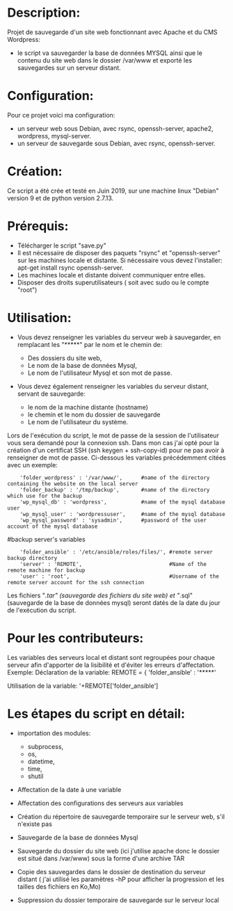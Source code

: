 # Description:
Projet de sauvegarde d'un site web fonctionnant avec Apache et du CMS Wordpress:
- le script va sauvegarder la base de données MYSQL ainsi que le contenu du site web dans le dossier /var/www et exporté les sauvegardes sur un serveur distant.

# Configuration:
Pour ce projet voici ma configuration:
 - un serveur web sous Debian, avec rsync, openssh-server, apache2, wordpress, mysql-server.
 - un serveur de sauvegarde sous Debian, avec rsync, openssh-server.

# Création:
Ce script a été crée et testé en Juin 2019, sur une machine linux "Debian" version 9 et de python version 2.7.13.

# Prérequis:
- Télécharger le script "save.py"
- Il est nécessaire de disposer des paquets "rsync" et "openssh-server" sur les machines locale et distante. Si nécessaire vous devez l'installer: apt-get install rsync openssh-server.
- Les machines locale et distante doivent communiquer entre elles.
- Disposer des droits superutilisateurs ( soit avec sudo ou le compte "root")

# Utilisation:
- Vous devez renseigner les variables du serveur web à sauvegarder, en remplacant les "*****" par le nom et le chemin de:
  - Des dossiers du site web,
  - Le nom de la base de données Mysql,
  - Le nom de l'utilisateur Mysql et son mot de passe.

 
- Vous devez également renseigner les variables du serveur distant, servant de sauvegarde:
   - le nom de la machine distante (hostname)
   - le chemin et le nom du dossier de sauvegarde
   - Le nom de l'utilisateur du système.
 
 Lors de l'exécution du script, le mot de passe de la session de l'utilisateur vous sera demandé pour la connexion ssh. Dans mon cas j'ai opté pour la création d'un certificat SSH (ssh keygen + ssh-copy-id) pour ne pas avoir à renseigner de mot de passe.
Ci-dessous les variables précédemment citées avec un exemple:

        'folder_wordpress' : '/var/www/',      #name of the directory containing the website on the local server
        'folder_backup' : '/tmp/backup',       #name of the directory which use for the backup 
        'wp_mysql_db' : 'wordpress',           #name of the mysql database user 
        'wp_mysql_user' : 'wordpressuser',     #name of the mysql database
        'wp_mysql_password' : 'sysadmin',      #password of the user account of the mysql database


#backup server's variables

        'folder_ansible' : '/etc/ansible/roles/files/', #remote server backup directory
        'server' : 'REMOTE',                            #Name of the remote machine for backup
        'user' : 'root',                                #Username of the remote server account for the ssh connection
        
Les fichiers "*.tar" (sauvegarde des fichiers du site web) et "*.sql" (sauvegarde de la base de données mysql) seront datés de la date du jour de l'exécution du script.

# Pour les contributeurs:

Les variables des serveurs local et distant sont regroupées pour chaque serveur afin d'apporter de la lisibilité et d'éviter les erreurs d'affectation.
Exemple:
Déclaration de la variable:
  REMOTE = {
              'folder_ansible' : '*****'

Utilisation de la variable:
 '+REMOTE['folder_ansible']
        
# Les étapes du script en détail:
 - importation des modules:
   - subprocess,
   - os,
   - datetime,
   - time,
   - shutil
 
 - Affectation de la date à une variable
 
 - Affectation des configurations des serveurs aux variables
 
 - Création du répertoire de sauvegarde temporaire sur le serveur web, s'il n'existe pas

 - Sauvegarde de la base de données Mysql
 
 - Sauvegarde du dossier du site web (ici j'utilise apache donc le dossier est situé dans /var/www) sous la forme d'une archive TAR
 
 - Copie des sauvegardes dans le dossier de destination du serveur distant ( j'ai utilisé les paramètres -hP pour afficher la progression et les tailles des fichiers en Ko,Mo)
 
 - Suppression du dossier temporaire de sauvegarde sur le serveur local
        
        
        

   
        
        

